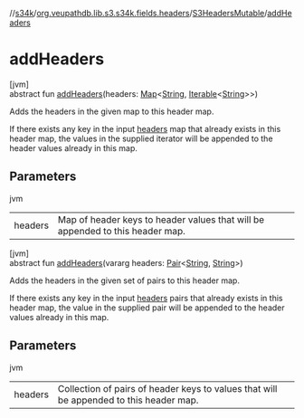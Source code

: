 //[s34k](../../../index.md)/[org.veupathdb.lib.s3.s34k.fields.headers](../index.md)/[S3HeadersMutable](index.md)/[addHeaders](add-headers.md)

# addHeaders

[jvm]\
abstract fun [addHeaders](add-headers.md)(headers: [Map](https://kotlinlang.org/api/latest/jvm/stdlib/kotlin.collections/-map/index.html)&lt;[String](https://kotlinlang.org/api/latest/jvm/stdlib/kotlin/-string/index.html), [Iterable](https://kotlinlang.org/api/latest/jvm/stdlib/kotlin.collections/-iterable/index.html)&lt;[String](https://kotlinlang.org/api/latest/jvm/stdlib/kotlin/-string/index.html)&gt;&gt;)

Adds the headers in the given map to this header map.

If there exists any key in the input [headers](add-headers.md) map that already exists in this header map, the values in the supplied iterator will be appended to the header values already in this map.

## Parameters

jvm

| | |
|---|---|
| headers | Map of header keys to header values that will be appended to this header map. |

[jvm]\
abstract fun [addHeaders](add-headers.md)(vararg headers: [Pair](https://kotlinlang.org/api/latest/jvm/stdlib/kotlin/-pair/index.html)&lt;[String](https://kotlinlang.org/api/latest/jvm/stdlib/kotlin/-string/index.html), [String](https://kotlinlang.org/api/latest/jvm/stdlib/kotlin/-string/index.html)&gt;)

Adds the headers in the given set of pairs to this header map.

If there exists any key in the input [headers](add-headers.md) pairs that already exists in this header map, the value in the supplied pair will be appended to the header values already in this map.

## Parameters

jvm

| | |
|---|---|
| headers | Collection of pairs of header keys to values that will be appended to this header map. |
